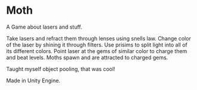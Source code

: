 # Moth
 A Game about lasers and stuff.

Take lasers and refract them through lenses using snells law. Change color of the laser by shining it through filters. Use prisims to split light into all of its different colors. Point laser at the gems of similar color to charge them and beat levels. Moths spawn and are attracted to charged gems.

Taught myself object pooling, that was cool!

Made in Unity Engine.
